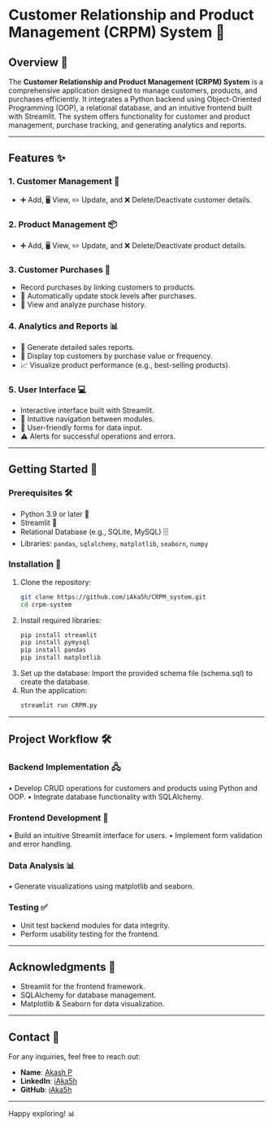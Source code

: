 # Customer Relationship and Product Management (CRPM) System 🚀

## Overview 📝
The **Customer Relationship and Product Management (CRPM) System** is a comprehensive application designed to manage customers, products, and purchases efficiently. It integrates a Python backend using Object-Oriented Programming (OOP), a relational database, and an intuitive frontend built with Streamlit. The system offers functionality for customer and product management, purchase tracking, and generating analytics and reports.

---

## Features ✨

### 1. Customer Management 👥
- ➕ Add, 🖥️ View, ✏️ Update, and ❌ Delete/Deactivate customer details.

### 2. Product Management 📦
- ➕ Add, 🖥️ View, ✏️ Update, and ❌ Delete/Deactivate product details.

### 3. Customer Purchases 🛒
- Record purchases by linking customers to products.
- 🔄 Automatically update stock levels after purchases.
- 📑 View and analyze purchase history.

### 4. Analytics and Reports 📊
- 📃 Generate detailed sales reports.
- 🌟 Display top customers by purchase value or frequency.
- 📈 Visualize product performance (e.g., best-selling products).

### 5. User Interface 💻
- Interactive interface built with Streamlit.
- 🧭 Intuitive navigation between modules.
- 📝 User-friendly forms for data input.
- ⚠️ Alerts for successful operations and errors.

---

## Getting Started 🚀

### Prerequisites 🛠️
- Python 3.9 or later 🐍
- Streamlit 🎨
- Relational Database (e.g., SQLite, MySQL) 🗄️
- Libraries: `pandas`, `sqlalchemy`, `matplotlib`, `seaborn`, `numpy`

### Installation 💾
1. Clone the repository:
   ```bash
   git clone https://github.com/iAka5h/CRPM_system.git
   cd crpm-system

2. Install required libraries:
    ```bash 
    pip install streamlit
    pip install pymysql
    pip install pandas
    pip install matplotlib
3. Set up the database:
Import the provided schema file (schema.sql) to create the database.
4. Run the application:
    ```bash     
    streamlit run CRPM.py
---

## Project Workflow 🛠️
### Backend Implementation 🖧
• Develop CRUD operations for customers and products using Python and OOP.
• Integrate database functionality with SQLAlchemy.
### Frontend Development 🎨
• Build an intuitive Streamlit interface for users.
• Implement form validation and error handling.
### Data Analysis 📊
• Generate visualizations using matplotlib and seaborn.
### Testing ✅
- Unit test backend modules for data integrity.
- Perform usability testing for the frontend.
---
## Acknowledgments 🙌
- Streamlit for the frontend framework.
- SQLAlchemy for database management.
- Matplotlib & Seaborn for data visualization.
---
## Contact 📩

For any inquiries, feel free to reach out:

- **Name**: [Akash P](mailto:martakash99@gmail.com)
- **LinkedIn**: [iAka5h](https://linkedin.com/iAka5h)
- **GitHub**: [iAka5h](https://github.com/iAka5h)

---

Happy exploring! 📊
